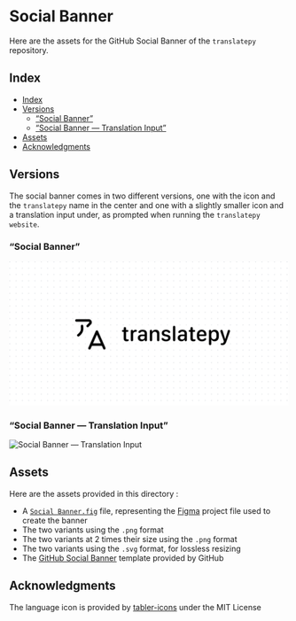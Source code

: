 # Social Banner

Here are the assets for the GitHub Social Banner of the `translatepy` repository.

## Index

- [Index](#index)
- [Versions](#versions)
  - [“Social Banner”](#social-banner-1)
  - [“Social Banner — Translation Input”](#social-banner--translation-input)
- [Assets](#assets)
- [Acknowledgments](#acknowledgments)

## Versions

The social banner comes in two different versions, one with the icon and the `translatepy` name in the center and one with a slightly smaller icon and a translation input under, as prompted when running the `translatepy website`.

### “Social Banner”

![Social Banner](Social%20Banner@2x.png)

### “Social Banner — Translation Input”

![Social Banner — Translation Input](Social%20Banner%20—%20Translation%20Input@2x.png)

## Assets

Here are the assets provided in this directory :

- A [`Social Banner.fig`](./Social%20Banner.fig) file, representing the [Figma](https://figma.com) project file used to create the banner
- The two variants using the `.png` format
- The two variants at 2 times their size using the `.png` format
- The two variants using the `.svg` format, for lossless resizing
- The [GitHub Social Banner](./repository-open-graph-template.png) template provided by GitHub

## Acknowledgments

The language icon is provided by [tabler-icons](https://github.com/tabler/tabler-icons) under the MIT License
